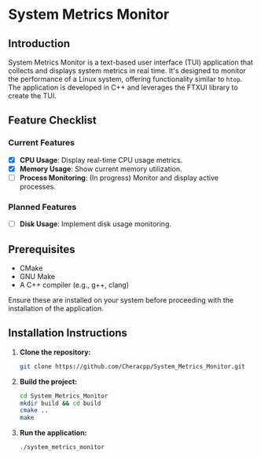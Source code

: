 # System Metrics Monitor

## Introduction
System Metrics Monitor is a text-based user interface (TUI) application that collects and displays system metrics in real time. It's designed to monitor the performance of a Linux system, offering functionality similar to `htop`. The application is developed in C++ and leverages the FTXUI library to create the TUI.

## Feature Checklist

### Current Features
- [x] **CPU Usage**: Display real-time CPU usage metrics.
- [x] **Memory Usage**: Show current memory utilization.
- [ ] **Process Monitoring**: (In progress) Monitor and display active processes.

### Planned Features
- [ ] **Disk Usage**: Implement disk usage monitoring.

## Prerequisites
- CMake
- GNU Make
- A C++ compiler (e.g., g++, clang)

Ensure these are installed on your system before proceeding with the installation of the application.

## Installation Instructions

1. **Clone the repository:**
   ```bash
   git clone https://github.com/Cheracpp/System_Metrics_Monitor.git

2. **Build the project:**
    ```bash
    cd System_Metrics_Monitor
    mkdir build && cd build
    cmake ..
    make
    ```
3. **Run the application:**
    ```bash
    ./system_metrics_monitor
    ```
